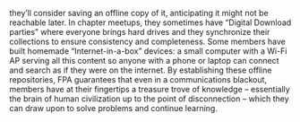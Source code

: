 they’ll consider saving an offline copy of it, anticipating it might not be reachable later. In chapter meetups, they sometimes have “Digital Download parties” where everyone brings hard drives and they synchronize their collections to ensure consistency and completeness. Some members have built homemade “Internet-in-a-box” devices: a small computer with a Wi-Fi AP serving all this content so anyone with a phone or laptop can connect and search as if they were on the internet. By establishing these offline repositories, FPA guarantees that even in a communications blackout, members have at their fingertips a treasure trove of knowledge – essentially the brain of human civilization up to the point of disconnection – which they can draw upon to solve problems and continue learning.